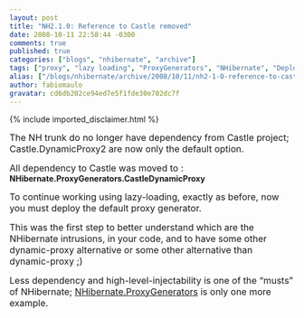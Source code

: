 ```yaml
---
layout: post
title: "NH2.1.0: Reference to Castle removed"
date: 2008-10-11 22:58:44 -0300
comments: true
published: true
categories: ["blogs", "nhibernate", "archive"]
tags: ["proxy", "lazy loading", "ProxyGenerators", "NHibernate", "Deploy", "Castle", "NH2.1"]
alias: ["/blogs/nhibernate/archive/2008/10/11/nh2-1-0-reference-to-castle-removed.aspx"]
author: fabiomaulo
gravatar: cd6db202ce94ed7e5f1fde30e702dc7f
---
```

{% include imported_disclaimer.html %}
<p><font size="3">The NH trunk do no longer have dependency from Castle project; Castle.DynamicProxy2 are now only the default option.</font></p>  <p><font size="3">All dependency to Castle was moved to : </font><strong>NHibernate.ProxyGenerators.CastleDynamicProxy</strong></p>  <p><font size="3">To continue working using lazy-loading, exactly as before, now you must deploy the default proxy generator.</font></p>  <p><font size="3">This was the first step to better understand which are the NHibernate intrusions, in your code, and to have some other dynamic-proxy alternative or some other alternative than dynamic-proxy ;)</font></p>  <p><font size="3"></font></p>  <p><font size="3">Less dependency and high-level-injectability is one of the “musts” of NHibernate; <a href="http://www.nhforge.org/wikis/proxygenerators10/introduction.aspx">NHibernate.ProxyGenerators</a> is only one more example.</font></p>
